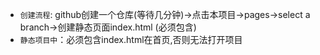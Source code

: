 - `创建流程`: github创建一个仓库(等待几分钟)->点击本项目->pages->select a branch->创建静态页面index.html (必须包含)
- `静态项目中`：必须包含index.html在首页,否则无法打开项目
